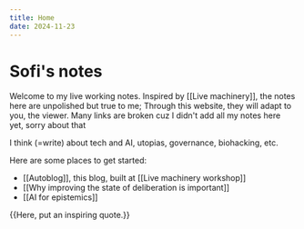 ```yaml
---
title: Home
date: 2024-11-23
---
```


# Sofi's notes

Welcome to my live working notes. Inspired by [[Live machinery]], the notes here are unpolished but true to me; Through this website, they will adapt to you, the viewer. Many links are broken cuz I didn't add all my notes here yet, sorry about that

I think (=write) about tech and AI, utopias, governance, biohacking, etc.

Here are some places to get started:

- [[Autoblog]], this blog, built at [[Live machinery workshop]]
- [[Why improving the state of deliberation is important]]
- [[AI for epistemics]]

{{Here, put an inspiring quote.}}